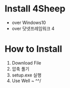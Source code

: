 ﻿# Install 4Sheep
* over Windows10
* over 닷넷프레임워크 4

# How to Install
1. Download File
2. 압축 풀기
3. setup.exe 실행
4. Use Well ~ \^^/
